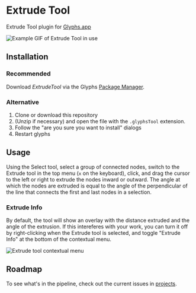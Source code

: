 # Extrude Tool
Extrude Tool plugin for [Glyphs.app](https://glyphsapp.com/)

![Example GIF of Extrude Tool in use](https://media.giphy.com/media/26gJAkdmmMqWAU5d6/giphy.gif)

## Installation

### Recommended
Download _ExtrudeTool_ via the Glyphs [Package Manager](https://github.com/schriftgestalt/glyphs-packages).

### Alternative
1. Clone or download this repository
1. (Unzip if necessary) and open the file with the `.glyphsTool` extension.
1. Follow the "are you sure you want to install" dialogs
1. Restart glyphs

## Usage
Using the Select tool, select a group of connected nodes, switch to the Extrude tool in the top menu (`x` on the keyboard), click, and drag the cursor to the left or right to extrude the nodes inward or outward. The angle at which the nodes are extruded is equal to the angle of the perpendicular of the line that connects the first and last nodes in a selection.

### Extrude Info
By default, the tool will show an overlay with the distance extruded and the angle of the extrusion. If this intereferes with your work, you can turn it off by right-clicking when the Extrude tool is selected, and toggle "Extrude Info" at the bottom of the contextual menu.

![Extrude tool contextual menu](https://raw.githubusercontent.com/danielgamage/Extrude-Tool/master/images/contextual_menu.png)

## Roadmap
To see what's in the pipeline, check out the current issues in [projects](https://github.com/danielgamage/Extrude-Tool/projects/1).
